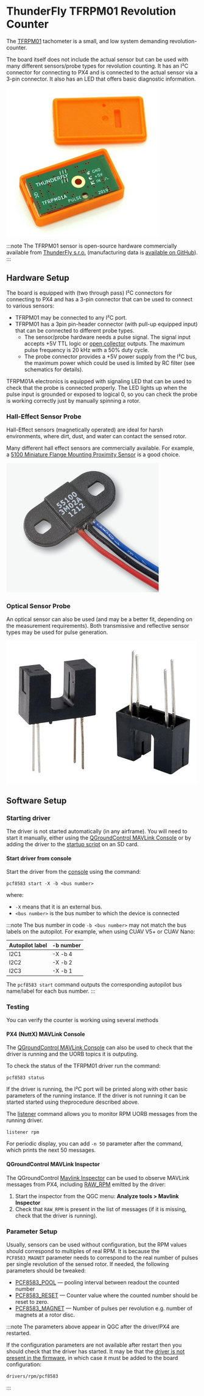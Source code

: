 # ThunderFly TFRPM01 Revolution Counter

The [TFRPM01](https://github.com/ThunderFly-aerospace/TFRPM01) tachometer is a small, and low system demanding revolution-counter.

The board itself does not include the actual sensor but can be used with many different sensors/probe types for revolution counting. It has an I²C connector for connecting to PX4 and is connected to the actual sensor via a 3-pin connector. It also has an LED that offers basic diagnostic information.

![TFRPM01A](../../assets/hardware/sensors/tfrpm/tfrpm01_electronics.jpg)

:::note
The TFRPM01 sensor is open-source hardware commercially available from [ThunderFly s.r.o.](https://www.thunderfly.cz/) (manufacturing data is [available on GitHub](https://github.com/ThunderFly-aerospace/TFRPM01)).
:::

## Hardware Setup

The board is equipped with (two through pass) I²C connectors for connecting to PX4 and has a 3-pin connector that can be used to connect to various sensors:
- TFRPM01 may be connected to any I²C port.
- TFRPM01 has a 3pin pin-header connector (with pull-up equipped input) that can be connected to different probe types.
  - The sensor/probe hardware needs a pulse signal. The signal input accepts +5V TTL logic or [open collector](https://en.wikipedia.org/wiki/Open_collector) outputs. The maximum pulse frequency is 20 kHz with a 50% duty cycle.
  - The probe connector provides a +5V power supply from the I²C bus, the maximum power which could be used is limited by RC filter (see schematics for details).

TFRPM01A electronics is equipped with signaling LED that can be used to check that the probe is connected properly. The LED lights up when the pulse input is grounded or exposed to logical 0, so you can check the probe is working correctly just by manually spinning a rotor.

### Hall-Effect Sensor Probe

Hall-Effect sensors (magnetically operated) are ideal for harsh environments, where dirt, dust, and water can contact the sensed rotor.

Many different hall effect sensors are commercially available. For example, a [5100 Miniature Flange Mounting Proximity Sensor](https://m.littelfuse.com/~/media/electronics/datasheets/hall_effect_sensors/littelfuse_hall_effect_sensors_55100_datasheet.pdf.pdf) is a good choice.

![Example of Hall effect probe](../../assets/hardware/sensors/tfrpm/hall_probe.jpg)


### Optical Sensor Probe

An optical sensor can also be used (and may be a better fit, depending on the measurement requirements). Both transmissive and reflective sensor types may be used for pulse generation.

![Example of optical transmissive probe](../../assets/hardware/sensors/tfrpm/transmissive_probe.jpg)

## Software Setup

### Starting driver

The driver is not started automatically (in any airframe). You will need to start it manually, either using the [QGroundControl MAVLink Console](https://docs.qgroundcontrol.com/master/en/analyze_view/mavlink_console.html) or by adding the driver to the [startup script](../concept/system_startup.md#customizing-the-system-startup) on an SD card.

#### Start driver from console

Start the driver from the [console](https://docs.qgroundcontrol.com/master/en/analyze_view/mavlink_console.html) using the command:
```
pcf8583 start -X -b <bus number>
```
where:
- `-X` means that it is an external bus.
- `<bus number>` is the bus number to which the device is connected

:::note
The bus number in code `-b <bus number>` may not match the bus labels on the autopilot. For example, when using CUAV V5+ or CUAV Nano:

| Autopilot label | -b number |
| --------------- | --------- |
| I2C1            | -X -b 4   |
| I2C2            | -X -b 2   |
| I2C3            | -X -b 1   |

The `pcf8583 start` command outputs the corresponding autopilot bus name/label for each bus number.
:::

### Testing

You can verify the counter is working using several methods

#### PX4 (NuttX) MAVLink Console

The [QGroundControl MAVLink Console](https://docs.qgroundcontrol.com/master/en/analyze_view/mavlink_console.html) can also be used to check that the driver is running and the UORB topics it is outputing.

To check the status of the TFRPM01 driver run the command:
```
pcf8583 status
```
If the driver is running, the I²C port will be printed along with other basic parameters of the running instance. If the driver is not running it can be started started using theprocedure described above.

The [listener](../modules/modules_command.md#listener) command allows you to monitor RPM UORB messages from the running driver.
```
listener rpm
```
For periodic display, you can add `-n 50` parameter after the command, which prints the next 50 messages.

#### QGroundControl MAVLink Inspector

The QGroundControl [Mavlink Inspector](https://docs.qgroundcontrol.com/master/en/analyze_view/mavlink_inspector.html) can be used to observe MAVLink messages from PX4, including [RAW_RPM](https://mavlink.io/en/messages/common.html#RAW_RPM) emitted by the driver:

1. Start the inspector from the QGC menu: **Analyze tools > Mavlink Inspector**
1. Check that `RAW_RPM` is present in the list of messages (if it is missing, check that the driver is running).


### Parameter Setup

Usually, sensors can be used without configuration, but the RPM values should correspond to multiples of real RPM.  It is because the `PCF8583_MAGNET` parameter needs to correspond to the real number of pulses per single revolution of the sensed rotor. If needed, the following parameters should be tweaked:

* [PCF8583_POOL](../advanced_config/parameter_reference.md#PCF8583_POOL) — pooling interval between readout the counted number
* [PCF8583_RESET](../advanced_config/parameter_reference.md#PCF8583_RESET) — Counter value where the counted number should be reset to zero.
* [PCF8583_MAGNET](../advanced_config/parameter_reference.md#PCF8583_MAGNET) — Number of pulses per revolution e.g. number of magnets at a rotor disc.

:::note
The parameters above appear in QGC after the driver/PX4 are restarted.

If the configuration parameters are not available after restart then you should check that the driver has started. It may be that the [driver is not present in the firmware](../peripherals/serial_configuration.md#configuration-parameter-missing-from-qgroundcontrol), in which case it must be added to the board configuration:
```
drivers/rpm/pcf8583
```
:::
